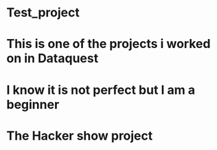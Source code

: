 # Test_project
# This is one of the projects i worked on in Dataquest
# I know it is not perfect but I am a beginner
# The Hacker show project
